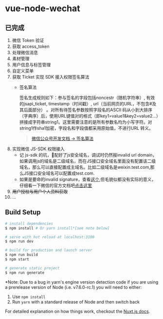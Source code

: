 # vue-node-wechat

## 已完成
  1. 微信 Token 验证
  2. 获取 access_token
  3. 处理微信消息
  4. 素材管理
  5. 用户信息与标签管理
  6. 自定义菜单
  7. 获取 Ticket 实现 SDK 接入权限签名算法
      * 签名算法

        签名生成规则如下：参与签名的字段包括noncestr（随机字符串）, 有效的jsapi_ticket, timestamp（时间戳）, url（当前网页的URL，不包含#及其后面部分） 。对所有待签名参数按照字段名的ASCII 码从小到大排序（字典序）后，使用URL键值对的格式（即key1=value1&key2=value2…）拼接成字符串string1。这里需要注意的是所有参数名均为小写字符。对string1作sha1加密，字段名和字段值都采用原始值，不进行URL 转义。
        > [微信公众号开发文档 -> 签名算法](https://mp.weixin.qq.com/wiki?t=resource/res_main&id=mp1421141115)
  8. 实现微信 JS-SDK 权限接入
      * 记 js-sdk 的坑，配好了js安全域名，调试时仍然报invalid url domain，如果调用js的域名是二级域名，而在JS接口安全域名里面没有配置该二级域名，那么可以直接配置成主域名。比如二级域名是weixin.test.com,那么JS接口安全域名可以配置成test.com.
      * 如果是要命的invalid signature，查看[这个](https://segmentfault.com/q/1010000002520634),但毛貌似都没有实际的意义，仔细看一下微信的官方文档吧[点击这里](https://mp.weixin.qq.com/wiki?t=resource/res_main&id=mp1421141115)
  9. <del>用户授权与用户个人资料获取</del>
  10. ...
## Build Setup

``` bash
# install dependencies
$ npm install # Or yarn install*[see note below]

# serve with hot reload at localhost:3100
$ npm run dev

# build for production and launch server
$ npm run build
$ npm start

# generate static project
$ npm run generate
```

*Note: Due to a bug in yarn's engine version detection code if you are
using a prerelease version of Node (i.e. v7.6.0-rc.1) you will need to either:
  1. Use `npm install`
  2. Run `yarn` with a standard release of Node and then switch back

For detailed explanation on how things work, checkout the [Nuxt.js docs](https://github.com/nuxt/nuxt.js).
